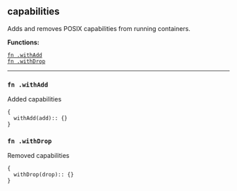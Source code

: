 
## capabilities
Adds and removes POSIX capabilities from running containers.

**Functions:**

[`fn .withAdd`](#fn-withadd)  
[`fn .withDrop`](#fn-withdrop)  

---


### `fn .withAdd`
Added capabilities
```jsonnet
{
  withAdd(add):: {}
}
```

### `fn .withDrop`
Removed capabilities
```jsonnet
{
  withDrop(drop):: {}
}
```

